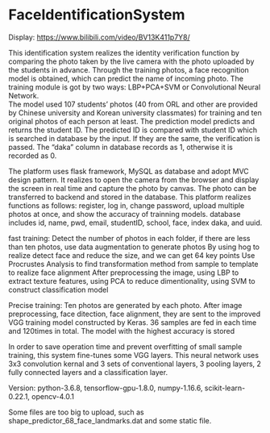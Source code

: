 # FaceIdentificationSystem
Display: https://www.bilibili.com/video/BV13K411p7Y8/

This identification system realizes the identity verification function by comparing the photo taken by the live camera with the photo uploaded by the students in advance. 
Through the training photos, a face recognition model is obtained, which can predict the name of incoming photo. The training module is got by two ways: LBP+PCA+SVM or Convolutional Neural Network.  
The model used 107 students’ photos (40 from ORL and other are provided by Chinese university and Korean university classmates) for training and ten original photos of each person at least. The prediction model predicts and returns the student ID. The predicted ID is compared with student ID which is searched in database by the input. If they are the same, the verification is passed. The “daka” column in database records as 1, otherwise it is recorded as 0.

The platform uses flask framework, MySQL as database and adopt MVC design pattern. 
It realizes to open the camera from the browser and display the screen in real time and capture the photo by canvas. The photo can be transferred to backend and stored in the database.
This platform realizes functions as follows: register, log in, change password, upload multiple photos at once, and show the accuracy of trainning models.
database includes id, name, pwd, email, studentID, school, face, index daka, and uuid.

fast training:
  Detect the number of photos in each folder, if there are less than ten photos, use data augmentation to generate photos
  By using hog to realize detect face and reduce the size, and we can get 64 key points
  Use Procrustes Analysis to find transformation method from sample to template to realize face alignment
  After preprocessing the image, using LBP to extract texture features, using PCA to reduce dimentionality, using SVM to construct     classification model

Precise training:
  Ten photos are generated by each photo. 
  After image preprocessing, face ditection, face alignment, they are sent to the improved VGG training model constructed by Keras.
  36 samples are fed in each time and 120times in total. 
  The model with the highest accuracy is stored
  
 In order to save operation time and prevent overfitting of small sample training, this system fine-tunes some VGG layers. This neural network uses 3x3 convolution kernal and 3 sets of conventional layers, 3 pooling layers, 2 fully connected layers and a classification layer.
 
 Version: python-3.6.8, tensorflow-gpu-1.8.0, numpy-1.16.6, scikit-learn-0.22.1, opencv-4.0.1
 
 Some files are too big to upload, such as shape_predictor_68_face_landmarks.dat and some static file. 
